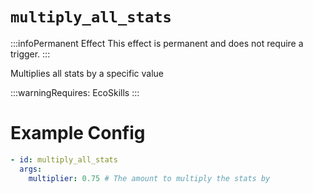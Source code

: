 # `multiply_all_stats`
:::infoPermanent Effect
This effect is permanent and does not require a trigger.
:::

Multiplies all stats by a specific value

:::warningRequires:
EcoSkills
:::

# Example Config
```yaml
- id: multiply_all_stats
  args:
    multiplier: 0.75 # The amount to multiply the stats by
```
